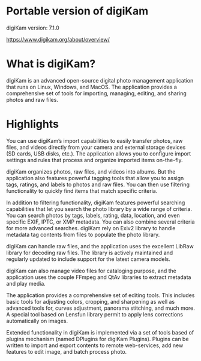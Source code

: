# Portable version of digiKam

digiKam version: 7.1.0

https://www.digikam.org/about/overview/

# What is digiKam?
digiKam is an advanced open-source digital photo management application that runs on Linux, Windows, and MacOS. The application provides a comprehensive set of tools for importing, managing, editing, and sharing photos and raw files.

# Highlights
You can use digiKam’s import capabilities to easily transfer photos, raw files, and videos directly from your camera and external storage devices (SD cards, USB disks, etc.). The application allows you to configure import settings and rules that process and organize imported items on-the-fly.

digiKam organizes photos, raw files, and videos into albums. But the application also features powerful tagging tools that allow you to assign tags, ratings, and labels to photos and raw files. You can then use filtering functionality to quickly find items that match specific criteria.

In addition to filtering functionality, digiKam features powerful searching capabilities that let you search the photo library by a wide range of criteria. You can search photos by tags, labels, rating, data, location, and even specific EXIF, IPTC, or XMP metadata. You can also combine several criteria for more advanced searches. digiKam rely on Exiv2 library to handle metadata tag contents from files to populate the photo library.

digiKam can handle raw files, and the application uses the excellent LibRaw library for decoding raw files. The library is actively maintained and regularly updated to include support for the latest camera models.

digiKam can also manage video files for cataloging purpose, and the application uses the couple FFmpeg and QtAv libraries to extract metadata and play media.

The application provides a comprehensive set of editing tools. This includes basic tools for adjusting colors, cropping, and sharpening as well as advanced tools for, curves adjustment, panorama stitching, and much more. A special tool based on Lensfun library permit to apply lens corrections automatically on images.

Extended functionality in digiKam is implemented via a set of tools based of plugins mechanism (named DPlugins for digiKam Plugins). Plugins can be written to import and export contents to remote web-services, add new features to edit image, and batch process photo.

